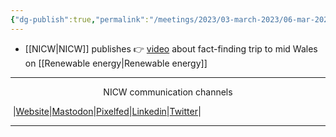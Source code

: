 ```yaml
---
{"dg-publish":true,"permalink":"/meetings/2023/03-march-2023/06-mar-2023/"}
---
```



- [[NICW\|NICW]] publishes 👉 [video](https://nationalinfrastructurecommission.wales/wp-content/uploads/2023/03/230301NICW.mp4) about fact-finding trip to mid Wales on [[Renewable energy\|Renewable energy]] 

***
<p style="text-align: center;">NICW communication channels</p>

󠁧 |[Website](https://nationalinfrastructurecommission.wales)|[Mastodon](https://toot.wales/@NICW)|[Pixelfed](https://pix.toot.wales/NICW)|[Linkedin](https://www.linkedin.com/company/26268509/)|[Twitter](https://twitter.com/InfraCommCymru)|
***
